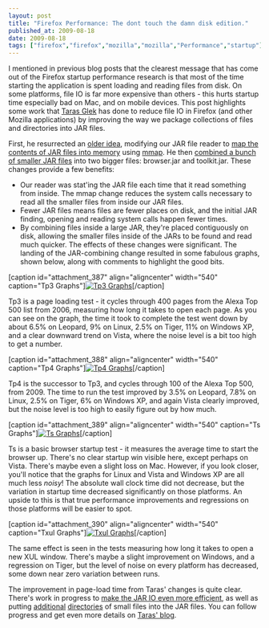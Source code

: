 ```yaml
---
layout: post
title: "Firefox Performance: The dont touch the damn disk edition."
published_at: 2009-08-18
date: 2009-08-18
tags: ["firefox","firefox","mozilla","mozilla","Performance","startup"]
---
```


I mentioned in previous blog posts that the clearest message that has come out of the Firefox startup performance research is that most of the time starting the application is spent loading and reading files from disk. On some platforms, file IO is far more expensive than others - this hurts startup time especially bad on Mac, and on mobile devices. This post highlights some work that [Taras Glek](http://blog.mozilla.com/tglek/ "Blog") has done to reduce file IO in Firefox (and other Mozilla applications) by improving the way we package collections of files and directories into JAR files.

First, he resurrected an [older idea](https://bugzilla.mozilla.org/show_bug.cgi?id=201224), modifying our JAR file reader to [map the contents of JAR files into memory](https://bugzilla.mozilla.org/show_bug.cgi?id=504864) using [mmap](http://en.wikipedia.org/wiki/Mmap). He then [combined a bunch of smaller JAR files](https://bugzilla.mozilla.org/show_bug.cgi?id=468011) into two bigger files: browser.jar and toolkit.jar. These changes provide a few benefits:

*   Our reader was stat'ing the JAR file each time that it read something from inside. The mmap change reduces the system calls necessary to read all the smaller files from inside our JAR files.
*   Fewer JAR files means files are fewer places on disk, and the initial JAR finding, opening and reading system calls happen fewer times.
*   By combining files inside a large JAR, they're placed contiguously on disk, allowing the smaller files inside of the JARs to be found and read much quicker.
The effects of these changes were significant. The landing of the JAR-combining change resulted in some fabulous graphs, shown below, along with comments to highlight the good bits.

[caption id="attachment_387" align="aligncenter" width="540" caption="Tp3 Graphs"][![Tp3 Graphs](http://autonome.files.wordpress.com/2009/08/taras_tp3.png "Tp3 Graphs")](taras_tp3.png)[/caption]

Tp3 is a page loading test - it cycles through 400 pages from the Alexa Top 500 list from 2006, measuring how long it takes to open each page. As you can see on the graph, the time it took to complete the test went down by about 6.5% on Leopard, 9% on Linux, 2.5% on Tiger, 11% on Windows XP, and a clear downward trend on Vista, where the noise level is a bit too high to get a number.

[caption id="attachment_388" align="aligncenter" width="540" caption="Tp4 Graphs"][![Tp4 Graphs](http://autonome.files.wordpress.com/2009/08/taras_tp4.png "Tp4 Graphs")](taras_tp4.png)[/caption]

Tp4 is the successor to Tp3, and cycles through 100 of the Alexa Top 500, from 2009. The time to run the test improved by 3.5% on Leopard, 7.8% on Linux, 2.5% on Tiger, 6% on Windows XP, and again Vista clearly improved, but the noise level is too high to easily figure out by how much.

[caption id="attachment_389" align="aligncenter" width="540" caption="Ts Graphs"][![Ts Graphs](http://autonome.files.wordpress.com/2009/08/taras_ts.png "Ts Graphs")](taras_ts.png)[/caption]

Ts is a basic browser startup test - it measures the average time to start the browser up. There's no clear startup win visible here, except perhaps on Vista. There's maybe even a slight loss on Mac. However, if you look closer, you'll notice that the graphs for Linux and Vista and Windows XP are all much less *noisy*! The absolute wall clock time did not decrease, but the variation in startup time decreased significantly on those platforms. An upside to this is that true performance improvements and regressions on those platforms will be easier to spot.

[caption id="attachment_390" align="aligncenter" width="540" caption="Txul Graphs"][![Txul Graphs](http://autonome.files.wordpress.com/2009/08/taras_txul.png "Txul Graphs")](taras_txul.png)[/caption]

The same effect is seen in the tests measuring how long it takes to open a new XUL window. There's maybe a slight improvement on Windows, and a regression on Tiger, but the level of noise on every platform has decreased, some down near zero variation between runs.

The improvement in page-load time from Taras' changes is quite clear. There's work in progress to [make the JAR IO even more efficient](https://bugzilla.mozilla.org/show_bug.cgi?id=510611), as well as putting [additional](https://bugzilla.mozilla.org/show_bug.cgi?id=509755) [directories](https://bugzilla.mozilla.org/show_bug.cgi?id=508421) of small files into the JAR files. You can follow progress and get even more details on [Taras' blog](http://blog.mozilla.com/tglek/).